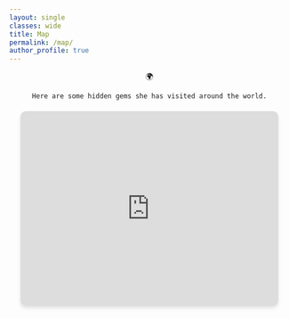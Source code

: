 ```yaml
---
layout: single
classes: wide
title: Map
permalink: /map/
author_profile: true
---
```



<div style="text-align: center; font-family: Arial, font-size: 10px; margin-bottom: 10px;">
    🌍
    
    Here are some hidden gems she has visited around the world.

</div>

<div style="display: flex; flex-direction: column; align-items: center; height: auto; margin: 20px;">
    <iframe src="https://www.google.com/maps/d/u/1/embed?mid=1L3pLbmAMhDYFOkN9HmM-LWPGjrvTUJ0&ehbc=2E312F&noprof=1&hl=en" width="100%" 
    height="350px"
    style="border: 0; border-radius: 10px; box-shadow: 0 4px 6px rgba(0, 0, 0, 0.1);">
    </iframe>
</div>